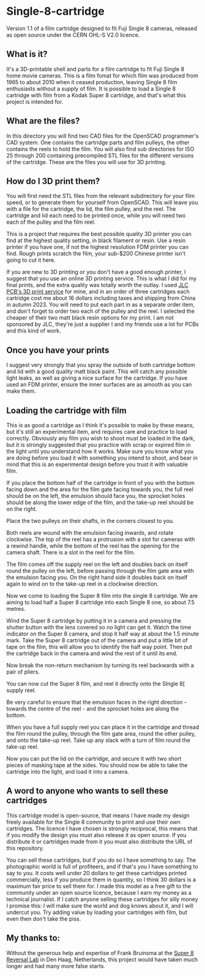 # Single-8-cartridge

Version 1.1 of a film cartridge designed to fit Fuji Single 8 cameras, released as open source under the CERN OHL-S V2.0 licence.

## What is it?

It's a 3D-printable shell and parts for a film cartridge to fit Fuji Single 8 home movie cameras. This is a film fomat for which film was produced from 1965 to about 2010 when it ceased production, leaving Single 8 film enthusiasts without a supply of film. It is possible to load a Single 8 cartridge with film from a Kodak Super 8 cartridge, and that's what this project is intended for.

## What are the files?

In this directory you will find two CAD files for the OpenSCAD programmer's CAD system. One contains the cartridge parts and film pulleys, the other contains the reels to hold the film. You will also find sub directories for ISO 25 through 200 containing precompiled STL files for the different versions of the cartridge. These are the files you will use for 3D printing.

## How do I 3D print them?

You will first need the STL files from the relevant subdirectory for your film speed, or to generate them for yourself from OpenSCAD. This will leave you with a file for the cartridge, the lid, the film pulley, and the reel. The cartridge and lid each need to be printed once, while you will need two each of the pulley and the film reel.

This is a project that requires the best possible quality 3D printer you can find at the highest quality setting, in black filament or resin. Use a resin printer if you have one, if not the highest resolution FDM printer you can find. Rough prints scratch the film, your sub-$200 Chinese printer isn't going to cut it here.

If you are new to 3D printing or you don't have a good enough printer, I suggest that you use an online 3D printing service. This is what I did for my final prints, and the extra quality was totally worth the outlay. I used [JLC PCB's 3D print service](https://jlcpcb.com/3d-printing/CUL) for mine, and in an order of three cartridges each cartridge cost me about 16 dollars including taxes and shipping from China in autumn 2023. You will need to put each part in as a separate order item, and don't forget to order two each of the pulley and the reel. I selected the cheaper of their two matt black resin options for my print. I am not sponsored by JLC, they're just a supplier I and my friends use a lot for PCBs and this kind of work.

## Once you have your prints

I suggest very strongly that you spray the outside of both cartridge bottom and lid with a good quality matt black paint. This will catch any possible light leaks, as well as giving a nice surface for the cartridge. If you have used an FDM printer, ensure the inner surfaces are as amooth as you can make them.

## Loading the cartridge with film

This is as good a cartridge as I think it's possible to make by these means, but it's still an experimental item, and requires care and practice to load correctly. Obviously any film you wish to shoot must be loaded in the dark, but it is strongly suggested that you practice with scrap or expired film in the light until you understand how it works. Make sure you know what you are doing before you load it with something you intend to shoot, and bear in mind that this is an experimental design before you trust it with valuable film.

If you place the bottom half of the cartridge in front of you with the bottom facing down and the area for the film gate facing towards you, the full reel should be on the left, the emulsion should face you, the sprocket holes should be along the lower edge of the film, and the take-up reel should be on the right.

Place the two pulleys on their shafts, in the corners closest to you.

Both reels are wound with the emulsion facing inwards, and rotate clockwise. The top of the reel has a protrusion with a slot for cameras with a rewind handle, while the bottom of the reel has the opening for the camera shaft. There is a slot in the reel for the film.

The film comes off the supply reel on the left and doubles back on itself round the pulley on the left, before passing through the film gate area with the emulsion facing you. On the right hand side it doubles back on itself again to wind on to the take-up reel in a clockwise direction.

Now we come to loading the Super 8 film into the single 8 cartridge. We are aiming to load half a Super 8 cartridge into each Single 8 one, so about 7.5 metres.

Wind the Super 8 cartridge by putting it in a camera and pressing the shutter button with the lens covered so no light can get it. Watch the time indicator on the Super 8 camera, and stop it half way at about the 1.5 minute mark. Take the Super 8 cartridge out of the camera and put a little bit of tape on the film, this will allow you to identify the half way point. Then put the cartridge back in the camera and wind the rest of it until its end.

Now break the non-return mechanism by turning its reel backwards with a pair of pliers.

You can now cut the Super 8 film, and reel it directly onto the SIngle 8[ supply reel.

Be very careful to ensure that the emulsion faces in the right direction - towards the centre of the reel - and the sprocket holes are along the bottom. 

When you have a full supply reel you can place it in the cartridge and thread the film round the pulley, through the film gate area, round the other pulley, and onto the take-up reel. Take up any slack with a turn of film round the take-up reel.

Now you can put the lid on the cartridge, and secure it with two short pieces of masking tape at the sides. You should now be able to take the cartridge into the light, and load it into a camera.

## A word to anyone who wants to sell these cartridges

This cartridge model is open-source, that means I have made my design freely available for the Single 8 community to print and use their own cartridges. The licence I have chosen is strongly reciprocal, this means that if you modify the design you must also release it as open source. If you distribute it or cartridges made from it you must also distribute the URL of this repository.

You can sell these cartridges, but if you do so I have something to say. The photographic world is full of profiteers, and if that's you I have something to say to you. It costs well under 20 dollars to get these cartridges printed commercially, less if you produce them in quantity, so I think 30 dollars is a maximum fair price to sell them for. I made this model as a free gift to the community under an open source licence, because I earn my money as a technical journalist. If I catch anyone selling these cartridges for silly money I promise this: I will make sure the world and dog knows about it, and I will undercut you. Try adding value by loading your cartridges with film, but even then don't take the piss.

## My thanks to: 

Without the generous help and expertise of Frank Bruinsma at the [Super 8 Reversal Lab](https://super8.nl/) in Den Haag, Netherlands, this project would have taken much longer and had many more false starts.

